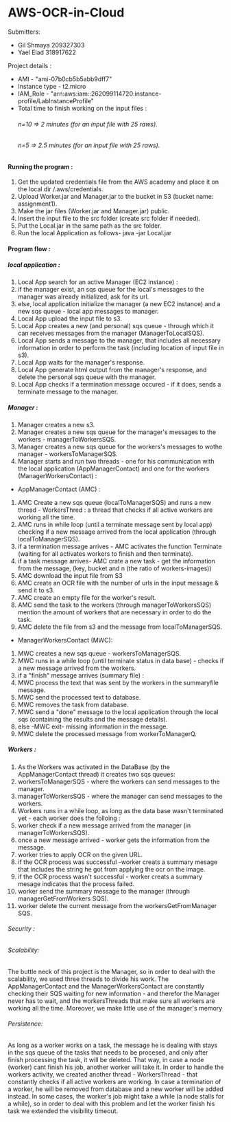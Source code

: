 # AWS-OCR-in-Cloud
Submitters:
- Gil Shmaya 209327303
- Yael Elad 318917622


Project details :
- AMI - "ami-07b0cb5b5abb9dff7"
- Instance type  - t2.micro
- IAM_Role - "arn:aws:iam::262099114720:instance-profile/LabInstanceProfile"
- Total time to finish working on the input files :
  ###### n=10 => 2 minutes (for an input file with 25 raws).
  ###### n=5 => 2.5 minutes (for an input file with 25 raws).
  
#### Running the program :
1. Get the updated credentials file from the AWS academy and place it on the local dir /.aws/credentials.
2. Upload Worker.jar and Manager.jar to the bucket in S3 (bucket name: assignment1).
3. Make the jar files (Worker.jar and Manager.jar) public.
4. Insert the input file to the src folder (create src folder if needed).
5. Put the Local.jar in the same path as the src folder. 
6. Run the local Application as follows- java -jar Local.jar <inputFileName> <outputFileName> <n> <terminate>


#### Program flow :
##### local application  :
 
1. Local App search for an active Manager (EC2 instance) :
2. if the manager exist, an sqs queue for the local's messages to the manager was already initialized, ask for its url.
3. else, local application initialize the manager (a new EC2 instance) and a new sqs queue - local app messages to manager.
4. Local App upload the input file to s3.
5. Local App creates a new (and personal) sqs queue - through which it can receives messages from the manager (ManagerToLocalSQS).
6. Local App sends a message to the manager, that includes all necessary information in order to perform the task (including location of input file in s3).
7. Local App waits for the manager's response.
8. Local App generate html output from the manager's response, and delete the personal sqs queue with the manager.
9. Local App checks if a termination message occured - if it does, sends a terminate message to the manager.



##### Manager :
1. Manager creates a new s3.
2. Manager creates a new sqs queue for the manager's messages to the workers - managerToWorkersSQS.
3. Manager creates a new sqs queue for the workers's messages to wothe manager - workersToManagerSQS.
4. Manager starts and run two threads - one for his communication with the local application (AppManagerContact) and one for the workers (ManagerWorkersContact) : 

* AppManagerContact (AMC) :

1. AMC Create a new sqs queue (localToManagerSQS) and runs a new thread - WorkersThred : a thread that checks if all active workers are working all the time. 
2. AMC runs in while loop (until a terminate message sent by local app) checking if a new message arrived from the local application (through localToManagerSQS).
3. if a termination message arrives - AMC activates the function Terminate (waiting for all activates workers to finish and then terminate).
4. if a task message arrives- AMC crate a new task - get the information from the message, (key, bucket and n (the ratio of workers-images))
5. AMC download the input file from S3
6. AMC create an OCR file with the number of urls in the input message & send it to s3.
7. AMC create an empty file for the worker's result.
8. AMC send the task to the workers (through managerToWorkersSQS) mention the amount of workers that are necessary in order to do the task.
9. AMC delete the file from s3 and the message from localToManagerSQS. 

* ManagerWorkersContact (MWC):

1. MWC creates a new sqs queue - workersToManagerSQS.
2. MWC runs in a while loop (until terminate status in data base) - checks if a new message arrived from the workers.
3. if a "finish" message arrives (summary file) :
4. MWC process the text that was sent by the workers in the summaryfile message.
5. MWC send the processed text to database.
6. MWC removes the task from database.
7. MWC send a "done" message to the local application through the local sqs (containing the results and the message details).
8. else -MWC exit- missing information in the message. 
9. MWC delete the processed message from workerToManagerQ. 


##### Workers :

1. As the Workers was activated in the DataBase (by the AppManagerContact thread) it creates two sqs queues:
2. workersToManagerSQS - where the workers can send messages to the manager.
3. managerToWorkersSQS - where the manager can send messages to the workers.
4. Workers runs in a while loop, as long as the data base wasn't terminated yet - each worker does the folloing :
5. worker check if a new message arrived from the manager (in managerToWorkersSQS).
6. once a new message arrived - worker gets the information from the message.
7. worker tries to apply OCR on the given URL.
8. if the OCR process was successful -worker creats a summary mesage that includes the string he got from applying the ocr on the image.
9. if the OCR process wasn't successful - worker creats a summary mesage indicates that the process failed.
10. worker send the summary message to the manager (through managerGetFromWorkers SQS).
11. worker delete the current message from the workersGetFromManager SQS. 



###### Security : 

###### Scalability: 

The buttle neck of this project is the Manager, so in order to deal with the scalability, we used three threads to divide his work. 
The AppManagerContact and the ManagerWorkersContact are constantly checking their SQS waiting for new information - and therefor the Manager never has to wait, and the workersThreads that make sure all workers are working all the time.
Moreover, we make little use of the manager's memory

###### Persistence:

As long as a worker works on a task, the message he is dealing with stays in the sqs queue of the tasks that needs to be procesed, and only after finish processing the task, it will be deleted. That way, in case a node (worker) cant finish his job, another worker will take it. 
In order to handle the workers activity, we created another thread - WorkersThread - that constantly checks if all active workers are working. In case a termination of a worker, he will be removed from database and a new worker will be added instead. 
In some cases, the worker's job might take a while (a node stalls for a while), so in order to deal with this problem and let the worker finish his task we extended the visibility timeout.

